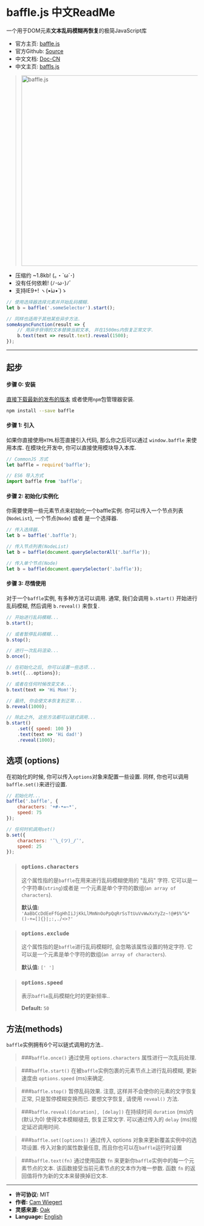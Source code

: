 # baffle.js 中文ReadMe

一个用于DOM元素**文本乱码模糊再恢复**的极简JavaScript库

- 官方主页: [baffle.js](https://camwiegert.github.io/baffle)
- 官方Github: [Source](https://github.com/camwiegert/baffle)
- 中文文档: [Doc-CN](https://heskeybaozi.gitbooks.io/baffle-docs-cn/content/)
- 中文主页: [baffls.js](https://heskeybaozi.github.io/baffle-doc-cn)

> <img src="https://camwiegert.github.io/baffle/assets/images/baffle.js.png" width="500" alt="baffle.js">


- 压缩约 ~1.8kb!  (｡・`ω´･)
- 没有任何依赖!  (ﾉ･ω･)ﾉﾞ
- 支持IE9+!  ヽ(•̀ω•́ )ゝ

```javascript
// 使用选择器选择元素并开始乱码模糊.
let b = baffle('.someSelector').start();

// 同样也适用于其他某些异步方法.
someAsyncFunction(result => {
    // 用异步获得的文本替换当前文本, 并在1500ms内恢复正常文字.
    b.text(text => result.text).reveal(1500);
});
```

---

## 起步

#### 步骤 0: 安装

[直接下载最新的发布的版本](https://raw.githubusercontent.com/camwiegert/baffle/master/dist/baffle.min.js) 或者使用`npm`包管理器安装.

```sh
npm install --save baffle
```

#### 步骤 1: 引入
如果你直接使用`HTML`标签直接引入代码, 那么你之后可以通过 `window.baffle` 来使用本库. 在模块化开发中, 你可以直接使用模块导入本库.

```javascript
// CommonJS 方式
let baffle = require('baffle');

// ES6 导入方式
import baffle from 'baffle';
```

#### 步骤 2: 初始化/实例化
你需要使用一些元素节点来初始化一个baffle实例. 你可以传入一个节点列表(`NodeList`), 一个节点(`Node`) 或者 是一个选择器.

```javascript
// 传入选择器.
let b = baffle('.baffle');

// 传入节点列表(NodeList)
let b = baffle(document.querySelectorAll('.baffle'));

// 传入单个节点(Node)
let b = baffle(document.querySelector('.baffle'));
```

#### 步骤 3: 尽情使用
对于一个`baffle`实例, 有多种方法可以调用. 通常, 我们会调用 `b.start()` 开始进行乱码模糊, 然后调用 `b.reveal()` 来恢复.

```javascript
// 开始进行乱码模糊...
b.start();

// 或者暂停乱码模糊...
b.stop();

// 进行一次乱码渲染...
b.once();

// 在初始化之后, 你可以设置一些选项...
b.set({...options});

// 或者在任何时候改变文本...
b.text(text => 'Hi Mom!');

// 最终, 你会使文本恢复到正常...
b.reveal(1000);

// 除此之外, 这些方法都可以链式调用...
b.start()
    .set({ speed: 100 })
    .text(text => 'Hi dad!')
    .reveal(1000);
```

## 选项 (options)
在初始化的时候, 你可以传入`options`对象来配置一些设置. 同样, 你也可以调用 `baffle.set()`来进行设置.

```javascript
// 初始化时...
baffle('.baffle', {
    characters: '+#-•=~*',
    speed: 75
});

// 任何时机调用set()
b.set({
    characters: '¯\_(ツ)_/¯',
    speed: 25
});
```

> ### `options.characters`
> 这个属性指的是`baffle`在用来进行乱码模糊使用的 "乱码" 字符. 它可以是一个字符串(`string`)或者是 一个元素是单个字符的数组(`an array of characters`).
>
> **默认值:** `'AaBbCcDdEeFfGgHhIiJjKkLlMmNnOoPpQqRrSsTtUuVvWwXxYyZz~!@#$%^&*()-+=[]{}|;:,./<>?'`

> ### `options.exclude`
> 这个属性指的是`baffle`进行乱码模糊时, 会忽略该属性设置的特定字符. 它可以是一个元素是单个字符的数组(`an array of characters`).
>
> **默认值:** `[' ']`

> ### `options.speed`
> 表示`baffle`乱码模糊化时的更新频率..
>
> **Default:** `50`

## 方法(methods)

`baffle`实例拥有6个可以链式调用的方法..

> ###`baffle.once()`
> 通过使用 `options.characters` 属性进行一次乱码处理.

> ###`baffle.start()`
> 在被`baffle`实例包裹的元素节点上进行乱码模糊, 更新速度由 `options.speed` (ms)来确定.

> ###`baffle.stop()`
> 暂停乱码效果. 注意, 这样并不会使你的元素的文字恢复正常, 只是暂停模糊变换而已. 要想文字恢复, 请使用 `reveal()` 方法.

> ###`baffle.reveal([duration], [delay])`
> 在持续时间 `duration` (ms)内(默认为0) 使得文本模糊褪去, 恢复正常文字. 可以通过传入的 `delay` (ms)规定延迟调用时间.

> ###`baffle.set([options])`
> 通过传入 options 对象来更新覆盖实例中的选项设置. 传入对象的属性数量任意, 而且你也可以在`baffle`运行时设置

> ###`baffle.text(fn)`
> 通过使用函数 `fn` 来更新你`baffle`实例中的每一个元素节点的文本. 该函数接受当前元素节点的文本作为唯一参数. 函数 `fn` 的返回值将作为新的文本来替换掉旧文本.

---

- **许可协议:** MIT
- **作者:** [Cam Wiegert](http://camwiegert.com)
- **灵感来源:** [Oak](http://oak.is/)
- **Language:** [English](https://github.com/camwiegert/baffle)
